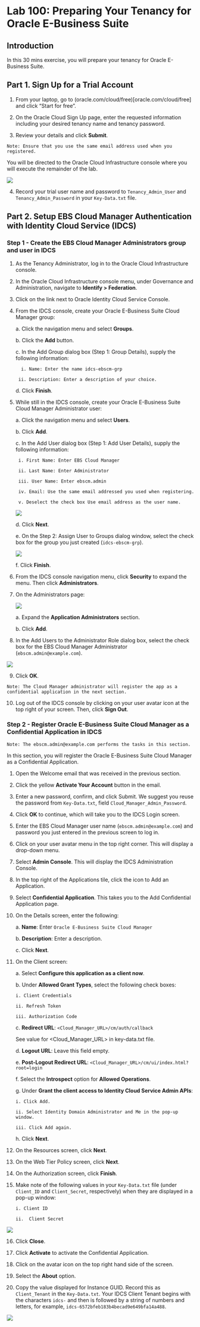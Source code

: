 # Lab 100: Preparing Your Tenancy for Oracle E-Business Suite

## Introduction
In this 30 mins exercise, you will prepare your tenancy for Oracle E-Business Suite.

## Part 1. Sign Up for a Trial Account

1. From your laptop, go to (oracle.com/cloud/free)[oracle.com/cloud/free] and click “Start for free”.

2. On the Oracle Cloud Sign Up page, enter the requested information including your desired tenancy name and tenancy password.

3. Review your details and click **Submit**.

```
Note: Ensure that you use the same email address used when you registered.
```

You will be directed to the Oracle Cloud Infrastructure console where you will execute the remainder of the lab.

![](./images/1.png "")

4. Record your trial user name and password to ``Tenancy_Admin_User`` and ``Tenancy_Admin_Password`` in your ``Key-Data.txt`` file.

## Part 2. Setup EBS Cloud Manager Authentication with Identity Cloud Service (IDCS)

### Step 1 - Create the EBS Cloud Manager Administrators group and user in IDCS

1. As the Tenancy Administrator, log in to the Oracle Cloud Infrastructure console.

2. In the Oracle Cloud Infrastructure console menu, under Governance and Administration, navigate to **Identify > Federation**.

3. Click on the link next to Oracle Identity Cloud Service Console.

4. From the IDCS console, create your Oracle E-Business Suite Cloud Manager group:

    a. Click the navigation menu and select **Groups**.

    b. Click the **Add** button.

    c. In the Add Group dialog box (Step 1: Group Details), supply the following information:
    
         i. Name: Enter the name idcs-ebscm-grp
     
        ii. Description: Enter a description of your choice.

    d. Click **Finish**.

5. While still in the IDCS console, create your Oracle E-Business Suite Cloud Manager Administrator user:

    a. Click the navigation menu and select **Users**.

    b. Click **Add**.

    c. In the Add User dialog box (Step 1: Add User Details), supply the following information:
    
        i. First Name: Enter EBS Cloud Manager

        ii. Last Name: Enter Administrator

        iii. User Name: Enter ebscm.admin

        iv. Email: Use the same email addressed you used when registering.

        v. Deselect the check box Use email address as the user name.
        
    ![](./images/2.png "")
    
    d. Click **Next**.
    
    e. On the Step 2: Assign User to Groups dialog window, select the check box for the group you just created (``idcs-ebscm-grp``).
    
    ![](./images/3.png "")
    
    f. Click **Finish**.
    
6. From the IDCS console navigation menu, click **Security** to expand the menu. Then click **Administrators**.

7. On the Administrators page:

   ![](./images/4.png "")
    
   a. Expand the **Application Administrators** section.
    
   b. Click **Add**.

8. In the Add Users to the Administrator Role dialog box, select the check box for the EBS Cloud Manager Administrator (``ebscm.admin@example.com``).

![](./images/5.png "")

9. Click **OK**.

```
Note: The Cloud Manager administrator will register the app as a confidential application in the next section.
```

10. Log out of the IDCS console by clicking on your user avatar icon at the top right of your screen. Then, click **Sign Out**.

### Step 2 - Register Oracle E-Business Suite Cloud Manager as a Confidential Application in IDCS

```
Note: The ebscm.admin@example.com performs the tasks in this section.
```

In this section, you will register the Oracle E-Business Suite Cloud Manager as a Confidential Application.

1. Open the Welcome email that was received in the previous section.

2. Click the yellow **Activate Your Account** button in the email.

3. Enter a new password, confirm, and click Submit. We suggest you reuse the password from ``Key-Data.txt``, field ``Cloud_Manager_Admin_Password``.

4. Click **OK** to continue, which will take you to the IDCS Login screen.

5. Enter the EBS Cloud Manager user name (``ebscm.admin@example.com``) and password you just entered in the previous screen to log in.

6. Click on your user avatar menu in the top right corner. This will display a drop-down menu.

7. Select **Admin Console**. This will display the IDCS Administration Console.

8. In the top right of the Applications tile, click the icon to Add an Application.

9. Select **Confidential Application**. This takes you to the Add Confidential Application page.

10. On the Details screen, enter the following:

    a. **Name**: Enter ``Oracle E-Business Suite Cloud Manager``

    b. **Description**: Enter a description.

    c. Click **Next**.

11. On the Client screen:

    a. Select **Configure this application as a client now**.

    b. Under **Allowed Grant Types**, select the following check boxes:

        i. Client Credentials

        ii. Refresh Token

        iii. Authorization Code

    c. **Redirect URL**: ``<Cloud_Manager_URL>/cm/auth/callback``

    See value for <Cloud_Manager_URL> in key-data.txt file.

    d. **Logout URL**: Leave this field empty.

    e. **Post-Logout Redirect URL**: ``<Cloud_Manager_URL>/cm/ui/index.html?root=login``

    f. Select the **Introspect** option for **Allowed Operations**.

    g. Under **Grant the client access to Identity Cloud Service Admin APIs**:

        i. Click Add.

        ii. Select Identity Domain Administrator and Me in the pop-up window.

        iii. Click Add again.

    h. Click **Next**.
    
12. On the Resources screen, click **Next**.

13. On the Web Tier Policy screen, click **Next**.

14. On the Authorization screen, click **Finish**.

15. Make note of the following values in your ``Key-Data.txt`` file (under ``Client_ID`` and ``Client_Secret``, respectively) when they are displayed in a pop-up window:

        i. Client ID

        ii.  Client Secret

![](./images/6.png "")

16. Click **Close**.

17. Click **Activate** to activate the Confidential Application.

18. Click on the avatar icon on the top right hand side of the screen.

19. Select the **About** option.

20. Copy the value displayed for Instance GUID. Record this as ``Client_Tenant`` in the ``Key-Data.txt``. Your IDCS Client Tenant begins with the characters ``idcs-`` and then is followed by a string of numbers and letters, for example, ``idcs-6572bfeb183b4becad9e649bfa14a488``.

![](./images/7.png "")
